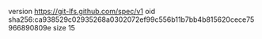 version https://git-lfs.github.com/spec/v1
oid sha256:ca938529c02935268a0302072ef99c556b11b7bb4b815620cece75966890809e
size 15

